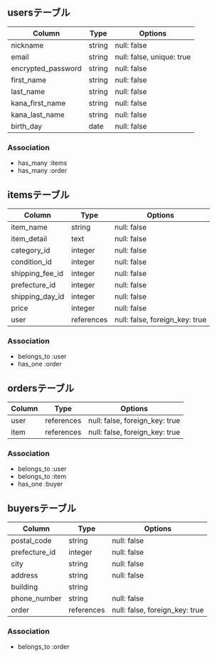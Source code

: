 ## usersテーブル

| Column             | Type   | Options                   |
| ------------------ | ------ | ------------------------- |
| nickname           | string | null: false               |
| email              | string | null: false, unique: true |
| encrypted_password | string | null: false |
| first_name         | string | null: false |
| last_name          | string | null: false |
| kana_first_name    | string | null: false |
| kana_last_name     | string | null: false |
| birth_day          | date   | null: false |

### Association
- has_many :items
- has_many :order


## itemsテーブル

| Column           | Type    | Options     |
| ---------------- | ------- | ----------- |
| item_name        | string  | null: false |
| item_detail      | text    | null: false |
| category_id      | integer | null: false |
| condition_id     | integer | null: false |
| shipping_fee_id  | integer | null: false |
| prefecture_id    | integer | null: false |
| shipping_day_id  | integer | null: false |
| price            | integer | null: false |
| user          | references | null: false, foreign_key: true |

### Association
- belongs_to :user
- has_one :order


## ordersテーブル

| Column | Type       | Options                        |
| ------ | ---------- | ------------------------------ |
| user   | references | null: false, foreign_key: true |
| item   | references | null: false, foreign_key: true |

### Association
- belongs_to :user
- belongs_to :item
- has_one :buyer


## buyersテーブル

| Column         | Type    | Options                   |
| -------------- | ------- | ------------------------- |
| postal_code    | string  | null: false |
| prefecture_id  | integer | null: false |
| city           | string  | null: false |
| address        | string  | null: false |
| building       | string  |             |
| phone_number   | string  | null: false |
| order          | references | null: false, foreign_key: true |

### Association
- belongs_to :order
